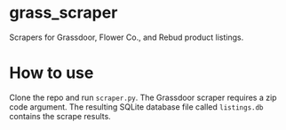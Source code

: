 # grass_scraper

Scrapers for Grassdoor, Flower Co., and Rebud product listings.

# How to use

Clone the repo and run `scraper.py`. The Grassdoor scraper requires a zip code argument. The resulting SQLite database file called `listings.db` contains the scrape results.
